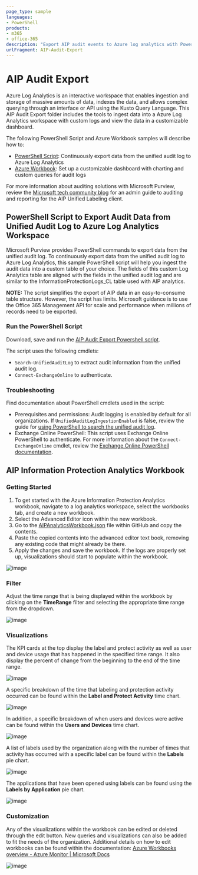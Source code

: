 ```yaml
---
page_type: sample
languages:
- PowerShell
products:
- m365
- office-365
description: "Export AIP audit events to Azure log analytics with PowerShell script sample and Azure Workbook sample"
urlFragment: AIP-Audit-Export
---
```


# AIP Audit Export
Azure Log Analytics is an interactive workspace that enables ingestion and storage of massive amounts of data, indexes the data, and allows complex querying through an interface or API using the Kusto Query Language. This AIP Audit Export folder includes the tools to ingest data into a Azure Log Analytics workspace with custom logs and view the data in a customizable dashboard.

The following PowerShell Script and Azure Workbook samples will describe how to:
-  [PowerShell Script](https://github.com/Azure-Samples/Azure-Information-Protection-Samples/blob/master/AIP-Audit-Export/README.md#powershell-script-to-export-audit-data-from-unified-audit-log-to-azure-log-analytics-workspace): Continuously export data from the unified audit log to Azure Log Analytics
-  [Azure Workbook](https://github.com/Azure-Samples/Azure-Information-Protection-Samples/blob/master/AIP-Audit-Export#aip-information-protection-analytics-workbook): Set up a customizable dashboard with charting and custom queries for audit logs

For more information about auditing solutions with Microsoft Purview, review the [Microsoft tech community blog](https://techcommunity.microsoft.com/t5/security-compliance-and-identity/admin-guide-to-auditing-and-reporting-for-the-aip-unified/ba-p/3610727) for an admin guide to auditing and reporting for the AIP Unified Labeling client.

## PowerShell Script to Export Audit Data from Unified Audit Log to Azure Log Analytics Workspace
Microsoft Purview provides PowerShell commands to export data from the unified audit log. To continuously export data from the unified audit log to Azure Log Analytics, this sample PowerShell script will help you ingest the audit data into a custom table of your choice. The fields of this custom Log Analytics table are aligned with the fields in the unified audit log and are similar to the InformationProtectionLogs_CL table used with AIP analytics. 

**NOTE:** The script simplifies the export of AIP data in an easy-to-consume table structure. However, the script has limits. Microsoft guidance is to use the Office 365 Management API for scale and performance when millions of records need to be exported.

### Run the PowerShell Script
Download, save and run the [AIP Audit Export Powershell script](https://github.com/Azure-Samples/Azure-Information-Protection-Samples/blob/71a6a805e66c10d8553c48cc92e4688cf50ecf48/AIP-Audit-Export/Export-AIPAuditLogOperations.ps1).

The script uses the following cmdlets:
- `Search-UnifiedAuditLog` to extract audit information from the unified audit log.
- `Connect-ExchangeOnline` to authenticate.

### Troubleshooting
Find documentation about PowerShell cmdlets used in the script:
- Prerequisites and permissions: Audit logging is enabled by default for all organizations. If `UnifiedAuditLogIngestionEnabled` is false, review the guide for [using PowerShell to search the unified audit log](https://docs.microsoft.com/en-us/microsoft-365/compliance/audit-log-search-script?view=o365-worldwide#before-you-run-the-script).
- Exchange Online PowerShell: This script uses Exchange Online PowerShell to authenticate. For more information about the `Connect-ExchangeOnline` cmdlet, review the [Exchange Online PowerShell documentation](https://docs.microsoft.com/en-us/powershell/exchange/exchange-online-powershell-v2?view=exchange-ps).


## AIP Information Protection Analytics Workbook

### Getting Started 

1. To get started with the Azure Information Protection Analytics workbook, navigate to a log analytics workspace, select the workbooks tab, and create a new workbook.
2. Select the Advanced Editor icon within the new workbook.  
3. Go to the [AIPAnalyticsWorkbook.json](https://github.com/Azure-Samples/Azure-Information-Protection-Samples/blob/2c32c959bf354c00757dadf74eddabde829edca3/AIP-Audit-Export/AIPAnalyticsWorkbook.json) file within GitHub and copy the contents. 
4. Paste the copied contents into the advanced editor text book, removing any existing code that might already be there.  
5. Apply the changes and save the workbook. If the logs are properly set up, visualizations should start to populate within the workbook. 

![image](https://user-images.githubusercontent.com/25543918/186781810-a91ac5f3-afff-4f0e-965d-7fabf82c40c0.png)

### Filter 

Adjust the time range that is being displayed within the workbook by clicking on the **TimeRange** filter and selecting the appropriate time range from the dropdown.  

![image](https://user-images.githubusercontent.com/25543918/186781864-499e3be4-f6b0-46f2-a07b-2c4eb1daf678.png)

### Visualizations  

The KPI cards at the top display the label and protect activity as well as user and device usage that has happened in the specified time range. It also display the percent of change from the beginning to the end of the time range.

![image](https://user-images.githubusercontent.com/25543918/186781877-3f33ed39-a231-4de0-b477-649106e6d28a.png)

A specific breakdown of the time that labeling and protection activity occurred can be found within the **Label and Protect Activity** time chart.  

![image](https://user-images.githubusercontent.com/25543918/186782443-c38bd52b-d48f-4b03-ac83-2dcfc1bdad25.png)

In addition, a specific breakdown of when users and devices were active can be found within the **Users and Devices** time chart.  

![image](https://user-images.githubusercontent.com/25543918/186781915-f8619fc8-f179-49a3-aa73-b11a895b1b7c.png)

A list of labels used by the organization along with the number of times that activity has occurred with a specific label can be found within the **Labels** pie chart.

![image](https://user-images.githubusercontent.com/25543918/186781932-29c31ab6-e626-45cc-a43e-4fb55aba1055.png)

The applications that have been opened using labels can be found using the **Labels by Application** pie chart.  

![image](https://user-images.githubusercontent.com/25543918/186781947-b7825ea8-0cec-4da0-b3be-bcd9ad9d1eb5.png)

### Customization 

Any of the visualizations within the workbook can be edited or deleted through the edit button. New queries and visualizations can also be added to fit the needs of the organization. Additional details on how to edit workbooks can be found within the documentation: [Azure Workbooks overview - Azure Monitor | Microsoft Docs](https://docs.microsoft.com/en-us/azure/azure-monitor/visualize/workbooks-overview)

![image](https://user-images.githubusercontent.com/25543918/186781963-ce740f29-6740-4af8-89b7-2e767f9ba74a.png)

